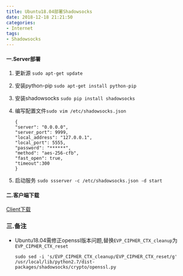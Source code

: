 ```yaml
---
title: Ubuntu18.04部署Shadowsocks
date: 2018-12-18 21:21:50
categories:
- Internet
tags: 
- Shadowsocks
---
```


#### 一.Server部署

1. 更新源 `sudo apt-get update`

2. 安装python-pip `sudo apt-get install python-pip`

3. 安装shadowsocks `sudo pip install shadowsocks`

4. 编写配置文件`sudo vim /etc/shadowsocks.json`

   ```
   {
   "server": "0.0.0.0",
   "server_port": 9999,
   "local_address": "127.0.0.1",
   "local_port": 5555,
   "password": "******",
   "method": "aes-256-cfb",
   "fast_open": true,
   "timeout":300
   }
   ```

5. 启动服务 `sudo ssserver -c /etc/shadowsocks.json -d start`


#### 二.客户端下载

[Client下载](https://github.com/shadowsocks/shadowsocks-windows/releases)

### 三.备注
* Ubuntu18.04需修正openssl版本问题,替换`EVP_CIPHER_CTX_cleanup`为`EVP_CIPHER_CTX_reset`

   `sudo sed -i 's/EVP_CIPHER_CTX_cleanup/EVP_CIPHER_CTX_reset/g' /usr/local/lib/python2.7/dist-packages/shadowsocks/crypto/openssl.py`